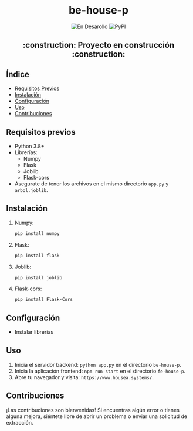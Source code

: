 <h1 align="center"> be-house-p </h1> 
<div align="center">
  
![En Desarollo](https://img.shields.io/badge/STATUS-EN%20DESAROLLO-green)
![PyPI](https://img.shields.io/pypi/v/customtkinter)

</div>
<h2 align="center">
:construction: Proyecto en construcción :construction:
</h2>

## Índice

- [Requisitos Previos](#requisitos-previos)
- [Instalación](#instalación)
- [Configuración](#configuración)
- [Uso](#uso)
- [Contribuciones](#contribuciones)

## Requisitos previos

- Python 3.8+
- Librerías:
    - Numpy
    - Flask
    - Joblib
    - Flask-cors
- Asegurate de tener los archivos en el mismo directorio `app.py` y `arbol.joblib`.

## Instalación
   
1. Numpy:
   ```bash
   pip install numpy
   ```

2. Flask:
   ```bash
   pip install flask
   ```

3. Joblib:
   ```bash
   pip install joblib
   ```

4. Flask-cors:
   ```bash
   pip install Flask-Cors
   ```

## Configuración

- Instalar librerias 

## Uso

1. Inicia el servidor backend: `python app.py` en el directorio `be-house-p`.
2. Inicia la aplicación frontend: `npm run start` en el directorio `fe-house-p`.
3. Abre tu navegador y visita: `https://www.housea.systems/`.

## Contribuciones

¡Las contribuciones son bienvenidas! Si encuentras algún error o tienes alguna mejora, siéntete libre de abrir un problema o enviar una solicitud de extracción.
